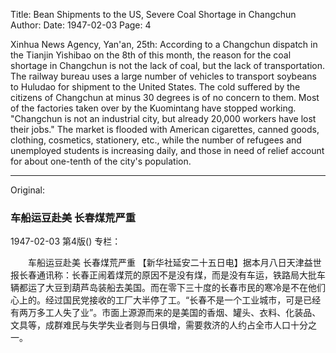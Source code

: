 Title: Bean Shipments to the US, Severe Coal Shortage in Changchun
Author:
Date: 1947-02-03
Page: 4

Xinhua News Agency, Yan'an, 25th: According to a Changchun dispatch in the Tianjin Yishibao on the 8th of this month, the reason for the coal shortage in Changchun is not the lack of coal, but the lack of transportation. The railway bureau uses a large number of vehicles to transport soybeans to Huludao for shipment to the United States. The cold suffered by the citizens of Changchun at minus 30 degrees is of no concern to them. Most of the factories taken over by the Kuomintang have stopped working. "Changchun is not an industrial city, but already 20,000 workers have lost their jobs." The market is flooded with American cigarettes, canned goods, clothing, cosmetics, stationery, etc., while the number of refugees and unemployed students is increasing daily, and those in need of relief account for about one-tenth of the city's population.



<hr /> 

Original: 


### 车船运豆赴美  长春煤荒严重

1947-02-03
第4版()
专栏：

　　车船运豆赴美
    长春煤荒严重
    【新华社延安二十五日电】据本月八日天津益世报长春通讯称：长春正闹着煤荒的原因不是没有煤，而是没有车运，铁路局大批车辆都运了大豆到葫芦岛装船去美国。而在零下三十度的长春市民的寒冷是不在他们心上的。经过国民党接收的工厂大半停了工。“长春不是一个工业城市，可是已经有两万多工人失了业”。市面上源源而来的是美国的香烟、罐头、衣料、化装品、文具等，成群难民与失学失业者则与日俱增，需要救济的人约占全市人口十分之一。
